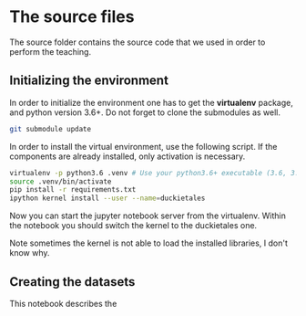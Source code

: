 # The source files

The source folder contains the source code that we used in order to perform the
teaching.

## Initializing the environment

In order to initialize the environment one has to get the __virtualenv__ package,
and python version 3.6+. Do not forget to clone the submodules as well.

```bash
git submodule update
```

In order to install the virtual environment, use the following script. If
the components are already installed, only activation is necessary.

```bash
virtualenv -p python3.6 .venv # Use your python3.6+ executable (3.6, 3.7 or 3.8)
source .venv/bin/activate
pip install -r requirements.txt
ipython kernel install --user --name=duckietales
```

Now you can start the jupyter notebook server from the virtualenv.
Within the notebook you should switch the kernel to the duckietales one.

Note sometimes the kernel is not able to load the installed libraries, I don't
know why.

## Creating the datasets

This notebook describes the
